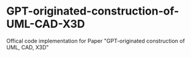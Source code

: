 # GPT-originated-construction-of-UML-CAD-X3D
Offical code implementation for Paper "GPT-originated construction of UML, CAD, X3D"
